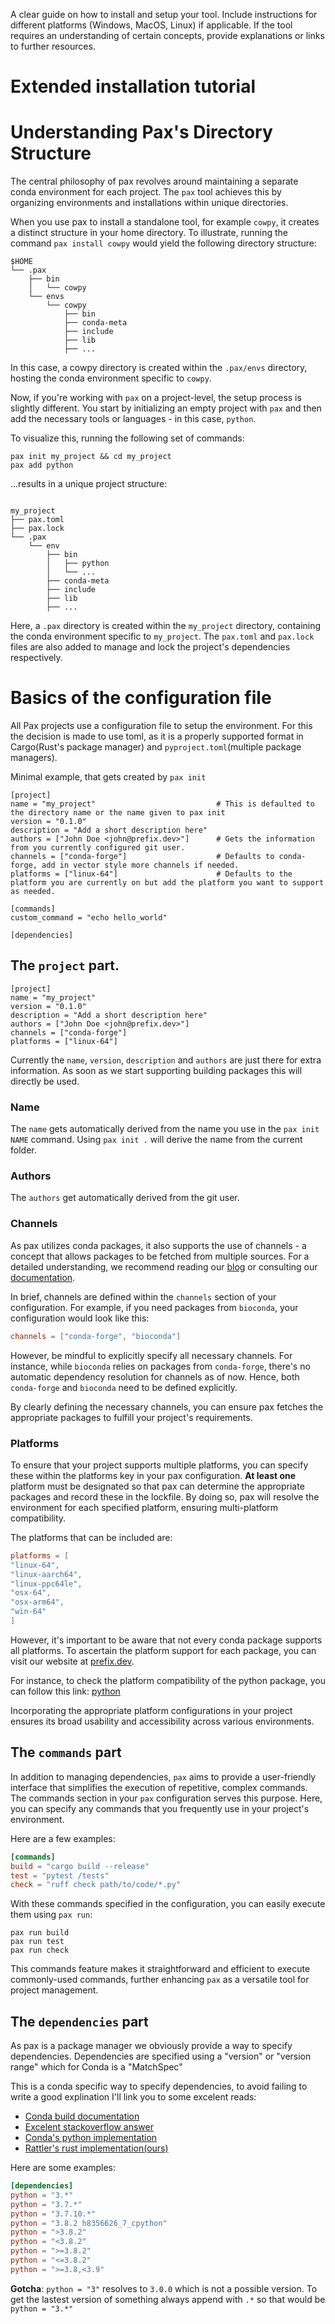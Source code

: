 A clear guide on how to install and setup your tool. 
Include instructions for different platforms (Windows, MacOS, Linux) if applicable. 
If the tool requires an understanding of certain concepts, provide explanations or links to further resources.

# Extended installation tutorial



# Understanding Pax's Directory Structure
The central philosophy of pax revolves around maintaining a separate conda environment for each project. 
The `pax` tool achieves this by organizing environments and installations within unique directories.

When you use pax to install a standalone tool, for example `cowpy`, it creates a distinct structure in your home directory. 
To illustrate, running the command `pax install cowpy` would yield the following directory structure:
```shell
$HOME
└── .pax
    ├── bin
    │   └── cowpy
    └── envs
        └── cowpy
            ├── bin
            ├── conda-meta
            ├── include
            ├── lib
            ├── ...
```
In this case, a cowpy directory is created within the `.pax/envs` directory, hosting the conda environment specific to `cowpy`.

Now, if you're working with `pax` on a project-level, the setup process is slightly different. 
You start by initializing an empty project with `pax` and then add the necessary tools or languages - in this case, `python`.

To visualize this, running the following set of commands:
```shell
pax init my_project && cd my_project
pax add python
```
...results in a unique project structure:
```shell

my_project
├── pax.toml
├── pax.lock
└── .pax
    └── env
        ├── bin
        │   ├── python
        │   └── ...
        ├── conda-meta
        ├── include
        ├── lib
        ├── ...
```
Here, a `.pax` directory is created within the `my_project` directory, containing the conda environment specific to `my_project`. 
The `pax.toml` and `pax.lock` files are also added to manage and lock the project's dependencies respectively.

# Basics of the configuration file
All Pax projects use a configuration file to setup the environment. 
For this the decision is made to use toml, as it is a properly supported format in Cargo(Rust's package manager) and `pyproject.toml`(multiple package managers).

Minimal example, that gets created by `pax init`
```shell
[project]
name = "my_project"                           # This is defaulted to the directory name or the name given to pax init
version = "0.1.0" 
description = "Add a short description here"
authors = ["John Doe <john@prefix.dev>"]      # Gets the information from you currently configured git user.
channels = ["conda-forge"]                    # Defaults to conda-forge, add in vector style more channels if needed.
platforms = ["linux-64"]                      # Defaults to the platform you are currently on but add the platform you want to support as needed.

[commands]
custom_command = "echo hello_world"

[dependencies]
```
## The `project` part.
```shell
[project]
name = "my_project"                           
version = "0.1.0" 
description = "Add a short description here"
authors = ["John Doe <john@prefix.dev>"]      
channels = ["conda-forge"]                    
platforms = ["linux-64"] 
```
Currently the `name`, `version`, `description` and `authors` are just there for extra information.
As soon as we start supporting building packages this will directly be used.

### Name
The `name` gets automatically derived from the name you use in the `pax init NAME` command. 
Using `pax init .` will derive the name from the current folder.
### Authors
The `authors` get automatically derived from the git user. 
### Channels
As pax utilizes conda packages, it also supports the use of channels - a concept that allows packages to be fetched from multiple sources. 
For a detailed understanding, we recommend reading our [blog](https://prefix.dev/blog/introducing_channels) or consulting our [documentation](https://prefix.dev/docs/mamba/channels).

In brief, channels are defined within the `channels` section of your configuration. 
For example, if you need packages from `bioconda`, your configuration would look like this: 
```toml
channels = ["conda-forge", "bioconda"]
```
However, be mindful to explicitly specify all necessary channels. 
For instance, while `bioconda` relies on packages from `conda-forge`, there's no automatic dependency resolution for channels as of now. 
Hence, both `conda-forge` and `bioconda` need to be defined explicitly.

By clearly defining the necessary channels, you can ensure pax fetches the appropriate packages to fulfill your project's requirements.

### Platforms
To ensure that your project supports multiple platforms, you can specify these within the platforms key in your pax configuration.
**At least one** platform must be designated so that pax can determine the appropriate packages and record these in the lockfile. By doing so, pax will resolve the environment for each specified platform, ensuring multi-platform compatibility.

The platforms that can be included are:

```toml
platforms = [
"linux-64",
"linux-aarch64",
"linux-ppc64le",
"osx-64",
"osx-arm64",
"win-64"
]
```
However, it's important to be aware that not every conda package supports all platforms. 
To ascertain the platform support for each package, you can visit our website at [prefix.dev](https://prefix.dev).

For instance, to check the platform compatibility of the python package, you can follow this link: [python](https://prefix.dev/channels/conda-forge/packages/python)

Incorporating the appropriate platform configurations in your project ensures its broad usability and accessibility across various environments.

## The `commands` part
In addition to managing dependencies, `pax` aims to provide a user-friendly interface that simplifies the execution of repetitive, complex commands. 
The commands section in your `pax` configuration serves this purpose. 
Here, you can specify any commands that you frequently use in your project's environment.

Here are a few examples:
```toml
[commands]
build = "cargo build --release"
test = "pytest /tests"
check = "ruff check path/to/code/*.py"
```
With these commands specified in the configuration, you can easily execute them using `pax run`:
```shell
pax run build
pax run test
pax run check
```
This commands feature makes it straightforward and efficient to execute commonly-used commands, further enhancing `pax` as a versatile tool for project management.

## The `dependencies` part
As pax is a package manager we obviously provide a way to specify dependencies.
Dependencies are specified using a "version" or "version range" which for Conda is a "MatchSpec"

This is a conda specific way to specify dependencies, to avoid failing to write a good explination I'll link you to some excelent reads:
- [Conda build documentation](https://docs.conda.io/projects/conda-build/en/latest/resources/package-spec.html#id6)
- [Excelent stackoverflow answer](https://stackoverflow.com/a/57734390/13258625)
- [Conda's python implementation](https://github.com/conda/conda/blob/main/conda/models/match_spec.py)
- [Rattler's rust implementation(ours)](https://github.com/mamba-org/rattler/blob/main/crates/rattler_conda_types/src/match_spec/mod.rs)

Here are some examples:
```toml
[dependencies]
python = "3.*"
python = "3.7.*"
python = "3.7.10.*"
python = "3.8.2 h8356626_7_cpython"
python = ">3.8.2"
python = "<3.8.2"
python = ">=3.8.2"
python = "<=3.8.2"
python = ">=3.8,<3.9"
```

**Gotcha**: `python = "3"` resolves to `3.0.0` which is not a possible version. 
To get the lastest version of something always append with `.*` so that would be `python = "3.*"`
